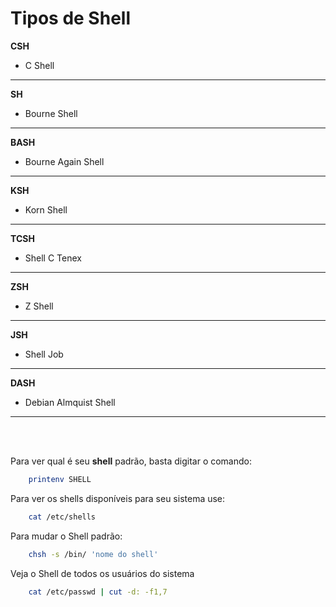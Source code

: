 # Tipos de Shell

**CSH**
* C Shell
<hr>

**SH**
* Bourne Shell
<hr>

**BASH**
* Bourne Again Shell
<hr>

**KSH**
* Korn Shell
<hr>

**TCSH**
* Shell C Tenex
<hr>

**ZSH**
* Z Shell
<hr>

**JSH**
* Shell Job
<hr>

**DASH**
* Debian Almquist Shell
<hr>
<br>
<br>

Para ver qual é seu **shell** padrão, basta digitar o comando:
```sh
    printenv SHELL
```

Para ver os shells disponíveis para seu sistema use:
```sh
    cat /etc/shells
```

Para mudar o Shell padrão:
```sh
    chsh -s /bin/ 'nome do shell'
```
Veja o Shell de todos os usuários do sistema
```sh
    cat /etc/passwd | cut -d: -f1,7
```